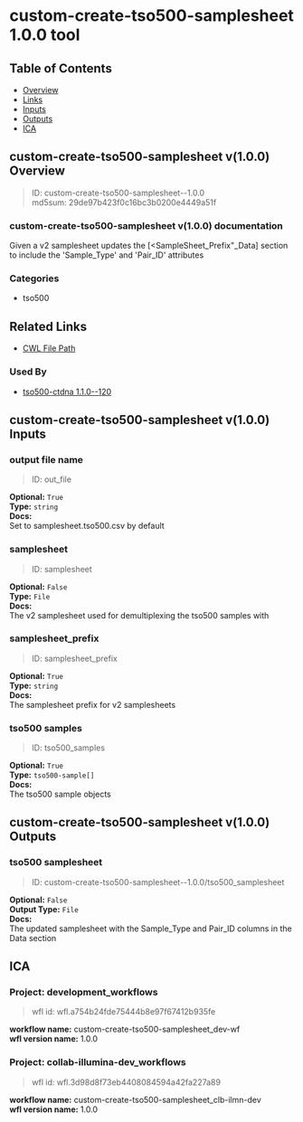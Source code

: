 
custom-create-tso500-samplesheet 1.0.0 tool
===========================================

## Table of Contents
  
- [Overview](#custom-create-tso500-samplesheet-v100-overview)  
- [Links](#related-links)  
- [Inputs](#custom-create-tso500-samplesheet-v100-inputs)  
- [Outputs](#custom-create-tso500-samplesheet-v100-outputs)  
- [ICA](#ica)  


## custom-create-tso500-samplesheet v(1.0.0) Overview



  
> ID: custom-create-tso500-samplesheet--1.0.0  
> md5sum: 29de97b423f0c16bc3b0200e4449a51f

### custom-create-tso500-samplesheet v(1.0.0) documentation
  
Given a v2 samplesheet updates the [<SampleSheet_Prefix"_Data] section to include the 'Sample_Type' and 'Pair_ID' attributes

### Categories
  
- tso500  


## Related Links
  
- [CWL File Path](../../../../../../tools/custom-create-tso500-samplesheet/1.0.0/custom-create-tso500-samplesheet__1.0.0.cwl)  


### Used By
  
- [tso500-ctdna 1.1.0--120](../../../workflows/tso500-ctdna/1.1.0--120/tso500-ctdna__1.1.0--120.md)  

  


## custom-create-tso500-samplesheet v(1.0.0) Inputs

### output file name



  
> ID: out_file
  
**Optional:** `True`  
**Type:** `string`  
**Docs:**  
Set to samplesheet.tso500.csv by default


### samplesheet



  
> ID: samplesheet
  
**Optional:** `False`  
**Type:** `File`  
**Docs:**  
The v2 samplesheet used for demultiplexing the tso500 samples with


### samplesheet_prefix



  
> ID: samplesheet_prefix
  
**Optional:** `True`  
**Type:** `string`  
**Docs:**  
The samplesheet prefix for v2 samplesheets


### tso500 samples



  
> ID: tso500_samples
  
**Optional:** `True`  
**Type:** `tso500-sample[]`  
**Docs:**  
The tso500 sample objects

  


## custom-create-tso500-samplesheet v(1.0.0) Outputs

### tso500 samplesheet



  
> ID: custom-create-tso500-samplesheet--1.0.0/tso500_samplesheet  

  
**Optional:** `False`  
**Output Type:** `File`  
**Docs:**  
The updated samplesheet with the Sample_Type and Pair_ID columns in the Data section
  

  


## ICA

### Project: development_workflows


> wfl id: wfl.a754b24fde75444b8e97f67412b935fe  

  
**workflow name:** custom-create-tso500-samplesheet_dev-wf  
**wfl version name:** 1.0.0  


### Project: collab-illumina-dev_workflows


> wfl id: wfl.3d98d8f73eb4408084594a42fa227a89  

  
**workflow name:** custom-create-tso500-samplesheet_clb-ilmn-dev  
**wfl version name:** 1.0.0  

  

